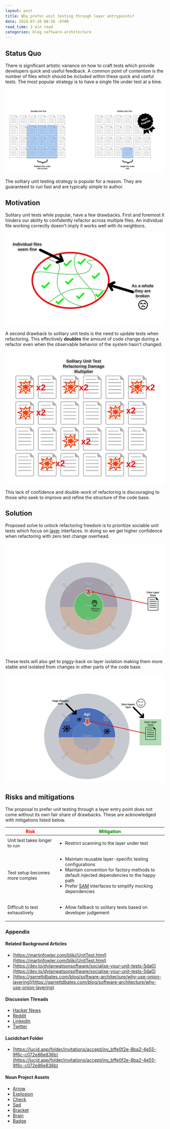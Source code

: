 ```yaml
---
layout: post
title: Why prefer unit testing through layer entrypoints?
date: 2024-07-20 08:50 -0700
read_time: 3 min read
categories: blog software-architecture
---
```


## Status Quo
There is significant artistic variance on how to craft tests which provide developers quick and useful feedback. A common point of contention is the number of files which should be included within these quick and useful tests. The most popular strategy is to have a single file under test at a time.

![Most popular solitary unit testing](/assets/why-prefer-unit-testing-through-a-layer-entrypoint/most-popular.png)

The solitary unit testing strategy is popular for a reason. They are guaranteed to run fast and are typically simple to author. 

## Motivation
Solitary unit tests while popular, have a few drawbacks. First and foremost it hinders our ability to confidently refactor across multiple files. An individual file working correctly doesn't imply it works well with its neighbors.  

![Refactoring multiple files](/assets/why-prefer-unit-testing-through-a-layer-entrypoint/refactoring-multiple-files.png)

A second drawback to solitary unit tests is the need to update tests when refactoring. This effectively **doubles** the amount of code change during a refactor even when the observable behavior of the system hasn't changed.

![Solitary refactor damage multiplier](/assets/why-prefer-unit-testing-through-a-layer-entrypoint/solitary-refactor-damage-multiplier.png)

This lack of confidence and double-work of refactoring is discouraging to those who seek to improve and refine the structure of the code base.

## Solution
Proposed solve to unlock refactoring freedom is to prioritize sociable unit tests which focus on [layer](/blog/why-use-onion-layering) interfaces. In doing so we get higher confidence when refactoring with zero test change overhead.

![Refactoring freedom](/assets/why-prefer-unit-testing-through-a-layer-entrypoint/refactoring-freedom.png)

These tests will also get to piggy-back on layer isolation making them more stable and isolated from changes in other parts of the code base.

![Layer change isolation](/assets/why-prefer-unit-testing-through-a-layer-entrypoint/layer-change-isolation.png)

## Risks and mitigations
The proposal to prefer unit testing through a layer entry point does not come without its own fair share of drawbacks. These are acknowledged with mitigations listed below.

<table>
  <thead>
    <tr>
      <th><span style="color:red">Risk</span></th>
      <th><span style="color:green">Mitigation</span></th>
    </tr>
  </thead>
  <tbody>
    <tr>
      <td>Unit test takes longer to run</td>
      <td><ul><li>Restrict scanning to the layer under test</li></ul></td>
    </tr>
    <tr>
      <td>Test setup becomes more complex</td>
      <td><ul><li>Maintain reusable layer-specific testing configurations</li><li>Maintain convention for factory methods to default injected dependencies to the happy path</li><li>Prefer <a href="https://kotlinlang.org/docs/fun-interfaces.html#sam-conversions">SAM</a> interfaces to simplify mocking dependencies</li></ul></td>
    </tr>
    <tr>
      <td>Difficult to test exhaustively</td>
      <td><ul><li>Allow fallback to solitary tests based on developer judgement</li></ul></td>
    </tr>
  </tbody>
</table>


### Appendix

#### Related Background Articles
* [https://martinfowler.com/bliki/UnitTest.html](https://martinfowler.com/bliki/UnitTest.html)
* [https://dev.to/dylanwatsonsoftware/socialise-your-unit-tests-5da0](https://dev.to/dylanwatsonsoftware/socialise-your-unit-tests-5da0)
* [https://garrettdbates.com/blog/software-architecture/why-use-onion-layering](https://garrettdbates.com/blog/software-architecture/why-use-onion-layering)

#### Discussion Threads
* [Hacker News](https://news.ycombinator.com/item?id=41018406)
* [Reddit](https://www.reddit.com/r/programming/comments/1e81vil/why_prefer_unit_testing_through_layer_entrypoints/)
* [LinkedIn](https://www.linkedin.com/posts/garrettdbates_why-prefer-unit-testing-through-layer-entrypoints-activity-7220486583773224960-9xLl?utm_source=share&utm_medium=member_desktop)
* [Twitter](https://x.com/garrettdbates/status/1814721450227671427)

#### Lucidchart Folder
* [https://lucid.app/folder/invitations/accept/inv_bffe0f2e-8ba2-4e55-9f6c-c072e86e836b](https://lucid.app/folder/invitations/accept/inv_bffe0f2e-8ba2-4e55-9f6c-c072e86e836b)

#### Noun Project Assets
* [Arrow](https://thenounproject.com/icon/arrow-2146615/)
* [Explosion](https://thenounproject.com/icon/explosion-563988/)
* [Check](https://thenounproject.com/icon/yes-5537946/)
* [Sad](https://thenounproject.com/icon/sad-1515667/)
* [Bracket](https://thenounproject.com/icon/bracket-3883565/)
* [Brain](https://thenounproject.com/icon/brain-475578/)
* [Badge](https://thenounproject.com/icon/badge-1114431/)
